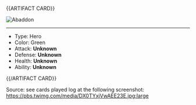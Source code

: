 <!-- ======================================

How to Contribute: https://ggs.wiki/r/howto

Artifact-specific info: https://github.com/GGS-ORG/artifact/blob/master/README.md

====================================== -->


{{ARTIFACT CARD}}

<!-- Card image goes here. -->

![Abaddon](https://i.imgur.com/BcFilFa.png)

---

<!-- Card description goes here. -->

* Type: Hero
* Color: Green
* Attack: **Unknown**
* Defense: **Unknown**
* Health: **Unknown**
* Ability: **Unknown**

{{/ARTIFACT CARD}}

Source: see cards played log at the following screenshot: https://pbs.twimg.com/media/DX0TYxjVwAEE23E.jpg:large
